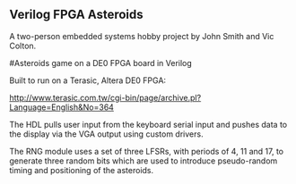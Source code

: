 ## Verilog FPGA Asteroids

A two-person embedded systems hobby project by John Smith and Vic Colton.

#Asteroids game on a DE0 FPGA board in Verilog

Built to run on a Terasic, Altera DE0 FPGA:

http://www.terasic.com.tw/cgi-bin/page/archive.pl?Language=English&No=364

The HDL pulls user input from the keyboard serial input and pushes data to 
the display via the VGA output using custom drivers.

The RNG module uses a set of three LFSRs, with periods of 4, 11 and 17, to
generate three random bits which are used to introduce pseudo-random 
timing and positioning of the asteroids.
